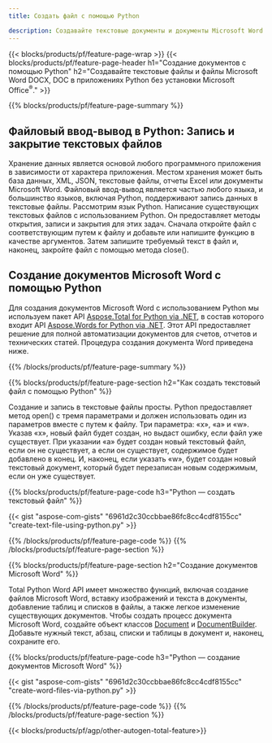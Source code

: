 ```yaml
---
title: Создать файл с помощью Python 

description: Создавайте текстовые документы и документы Microsoft Word без установки Microsoft Office 
---
```


{{< blocks/products/pf/feature-page-wrap >}}
{{< blocks/products/pf/feature-page-header h1="Создание документов с помощью Python" h2="Создавайте текстовые файлы и файлы Microsoft Word DOCX, DOC в приложениях Python без установки Microsoft Office<sup>&reg;</sup>." >}}

{{% blocks/products/pf/feature-page-summary %}}
<h2 class="heading-border">Файловый ввод-вывод в Python: Запись и закрытие текстовых файлов</h2>
Хранение данных является основой любого программного приложения в зависимости от характера приложения. Местом хранения может быть база данных, XML, JSON, текстовые файлы, отчеты Excel или документы Microsoft Word. Файловый ввод-вывод является частью любого языка, и большинство языков, включая Python, поддерживают запись данных в текстовые файлы. Рассмотрим язык Python. Написание существующих текстовых файлов с использованием Python. Он предоставляет методы открытия, записи и закрытия для этих задач. Сначала откройте файл с соответствующим путем к файлу и добавьте или напишите функцию в качестве аргументов. Затем запишите требуемый текст в файл и, наконец, закройте файл с помощью метода close(). 

<h2 class="heading-border">Создание документов Microsoft Word с помощью Python</h2>

Для создания документов Microsoft Word с использованием Python мы используем пакет API [Aspose.Total for Python via .NET](https://products.aspose.com/total/python-net/), в состав которого входит API [Aspose.Words for Python via .NET](https://products.aspose.com/words/python-net/). Этот API предоставляет решение для полной автоматизации документов для счетов, отчетов и технических статей. Процедура создания документа Word приведена ниже.

{{% /blocks/products/pf/feature-page-summary  %}}

{{% blocks/products/pf/feature-page-section  h2="Как создать текстовый файл с помощью Python" %}}

Создание и запись в текстовые файлы просты. Python предоставляет метод open() с тремя параметрами и должен использовать один из параметров вместе с путем к файлу. Три параметра: «x», «a» и «w». Указав «x», новый файл будет создан, но выдаст ошибку, если файл уже существует. При указании «a» будет создан новый текстовый файл, если он не существует, а если он существует, содержимое будет добавлено в конец. И, наконец, если указать «w», будет создан новый текстовый документ, который будет перезаписан новым содержимым, если он уже существует.

{{% blocks/products/pf/feature-page-code h3="Python — создать текстовый файл" %}}

{{< gist "aspose-com-gists" "6961d2c30ccbbae86fc8cc4cdf8155cc" "create-text-file-using-python.py" >}}

{{% /blocks/products/pf/feature-page-code  %}}
{{% /blocks/products/pf/feature-page-section %}}

{{% blocks/products/pf/feature-page-section  h2="Создание документов Microsoft Word" %}}

Total Python Word API имеет множество функций, включая создание файлов Microsoft Word, вставку изображений и текста в документы, добавление таблиц и списков в файлы, а также легкое изменение существующих документов. Чтобы создать процесс документа Microsoft Word, создайте объект классов [Document](https://reference.aspose.com/words/python-net/aspose.words/document/) и [DocumentBuilder](https://reference.aspose.com/words/python-net/aspose.words/documentbuilder/). Добавьте нужный текст, абзац, списки и таблицы в документ и, наконец, сохраните его.

{{% blocks/products/pf/feature-page-code h3="Python — создание документов Microsoft Word" %}}

{{< gist "aspose-com-gists" "6961d2c30ccbbae86fc8cc4cdf8155cc" "create-word-files-via-python.py" >}}

{{% /blocks/products/pf/feature-page-code  %}}
{{% /blocks/products/pf/feature-page-section %}}

{{< blocks/products/pf/agp/other-autogen-total-feature>}}